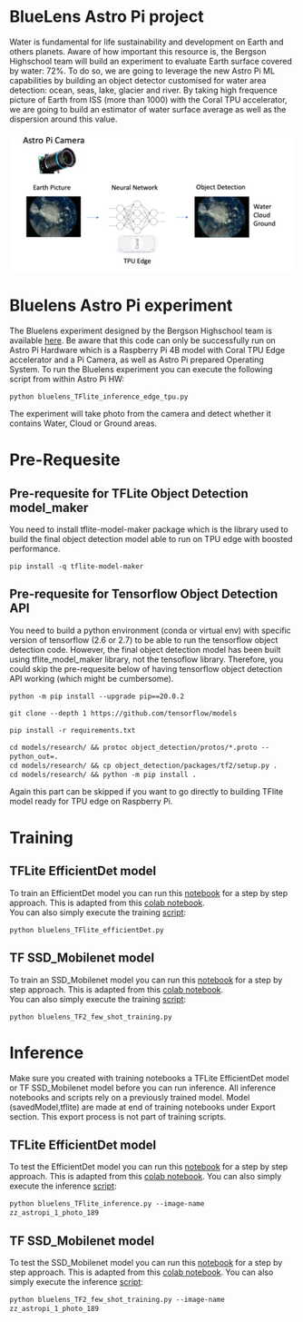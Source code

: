 # BlueLens Astro Pi project

Water is fundamental for life sustainability and development on Earth and others planets.
Aware of how important this resource is, the Bergson Highschool team will build an experiment to evaluate Earth surface covered by water: 72%. To do so, we are going to leverage the new Astro Pi ML capabilities by building an object detector customised for water area detection: ocean, seas, lake, glacier and river. By taking high frequence picture of Earth from ISS (more than 1000) with the Coral TPU accelerator, we are going to build an estimator of water surface average as well as the dispersion around this value.

<img width="595" alt="bluelens experiment" src="bluelens_experiment.png">

# Bluelens Astro Pi experiment
The Bluelens experiment designed by the Bergson Highschool team is available [here](inference/bluelens_TFlite_inference_edge_tpu.py).
Be aware that this code can only be successfully run on Astro Pi Hardware which is a Raspberry Pi 4B model with Coral TPU Edge accelerator and a Pi Camera, as well as Astro Pi prepared Operating System.
To run the Bluelens experiment you can execute the following script from within Astro Pi HW:
```shell
python bluelens_TFlite_inference_edge_tpu.py
```
The experiment will take photo from the camera and detect whether it contains Water, Cloud or Ground areas.

# Pre-Requesite

## Pre-requesite for TFLite Object Detection model_maker
You need to install tflite-model-maker package which is the library used to build the final object detection model able to run on TPU edge with boosted performance.
```shell
pip install -q tflite-model-maker
```

## Pre-requesite for Tensorflow Object Detection API

You need to build a python environment (conda or virtual env) with specific version of tensorflow (2.6 or 2.7) to be able to run the tensorflow object detection code.
However, the final object detection model has been built using tflite_model_maker library, not the tensoflow library. Therefore, you could skip the pre-requesite below of having tensorflow object detection API working (which might be cumbersome).

```shell
python -m pip install --upgrade pip==20.0.2
```
```shell
git clone --depth 1 https://github.com/tensorflow/models
```
```shell
pip install -r requirements.txt
```
```shell
cd models/research/ && protoc object_detection/protos/*.proto --python_out=.
cd models/research/ && cp object_detection/packages/tf2/setup.py .
cd models/research/ && python -m pip install .
```
Again this part can be skipped if you want to go directly to building TFlite model ready for TPU edge on Raspberry Pi.

# Training

## TFLite EfficientDet model
To train an EfficientDet model you can run this [notebook](training/bluelens_TFlite_efficientDet_edge_tpu.ipynb) for a step by step approach. 
This is adapted from this [colab notebook](https://colab.research.google.com/github/google-coral/tutorials/blob/master/retrain_efficientdet_model_maker_tf2.ipynb).\
You can also simply execute the training [script](training/bluelens_TFlite_efficientDet_edge_tpu.py):
```shell
python bluelens_TFlite_efficientDet.py
```

## TF SSD_Mobilenet model
To train an SSD_Mobilenet model you can run this [notebook](training/bluelens_TF2_few_shot_training.ipynb) for a step by step approach. This is adapted from this [colab notebook](https://github.com/tensorflow/models/blob/master/research/object_detection/colab_tutorials/eager_few_shot_od_training_tflite.ipynb).\
You can also simply execute the training [script](training/bluelens_TF2_few_shot_training.py):
```shell
python bluelens_TF2_few_shot_training.py
```

# Inference
Make sure you created with training notebooks a TFLite EfficientDet model or TF SSD_Mobilenet model before you can run inference. All inference notebooks and scripts rely on a previously trained model. Model (savedModel,tflite) are made at end of training notebooks under Export section. This export process is not part of training scripts.

## TFLite EfficientDet model
To test the EfficientDet model you can run this [notebook](inference/bluelens_TFlite_inference_edge_tpu.ipynb) for a step by step approach. 
This is adapted from this [colab notebook](https://colab.research.google.com/github/google-coral/tutorials/blob/master/retrain_efficientdet_model_maker_tf2.ipynb).
You can also simply execute the inference [script](inference/bluelens_TFLite_few_shot_inference.py):
```shell
python bluelens_TFlite_inference.py --image-name zz_astropi_1_photo_189
```
## TF SSD_Mobilenet model
To test the SSD_Mobilenet model you can run this [notebook](inference/bluelens_TF2_few_shot_inference.ipynb) for a step by step approach. This is adapted from this [colab notebook](https://github.com/tensorflow/models/blob/master/research/object_detection/colab_tutorials/eager_few_shot_od_training_tflite.ipynb).
You can also simply execute the inference [script](training/bluelens_TF2_few_shot_training.py):
```shell
python bluelens_TF2_few_shot_training.py --image-name zz_astropi_1_photo_189
```


